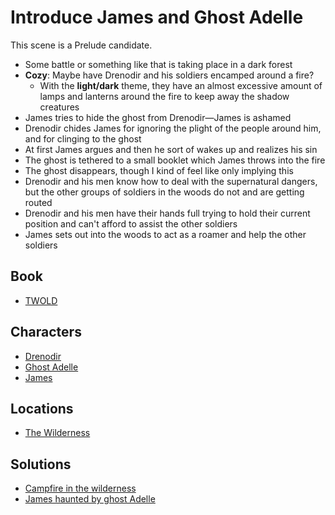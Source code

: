 # Introduce James and Ghost Adelle

This scene is a Prelude candidate.

* Some battle or something like that is taking place in a dark forest
* **Cozy**: Maybe have Drenodir and his soldiers encamped around a fire?
  * With the **light/dark** theme, they have an almost excessive amount of lamps and lanterns around the fire to keep away the shadow creatures
* James tries to hide the ghost from Drenodir—James is ashamed
* Drenodir chides James for ignoring the plight of the people around him, and for clinging to the ghost
* At first James argues and then he sort of wakes up and realizes his sin
* The ghost is tethered to a small booklet which James throws into the fire
* The ghost disappears, though I kind of feel like only implying this
* Drenodir and his men know how to deal with the supernatural dangers, but the other groups of soldiers in the woods do not and are getting routed
* Drenodir and his men have their hands full trying to hold their current position and can't afford to assist the other soldiers
* James sets out into the woods to act as a roamer and help the other soldiers

## Book

* [TWOLD](../books/twold.md)

## Characters

* [Drenodir](../characters/drenodir.md)
* [Ghost Adelle](../characters/ghost-adelle.md)
* [James](../characters/james.md)

## Locations

* [The Wilderness](../locations/wilderness.md)

## Solutions

* [Campfire in the wilderness](../solutions/campfire-in-wilderness.md)
* [James haunted by ghost Adelle](../solutions/james-haunted-by-ghost-adelle.md)
